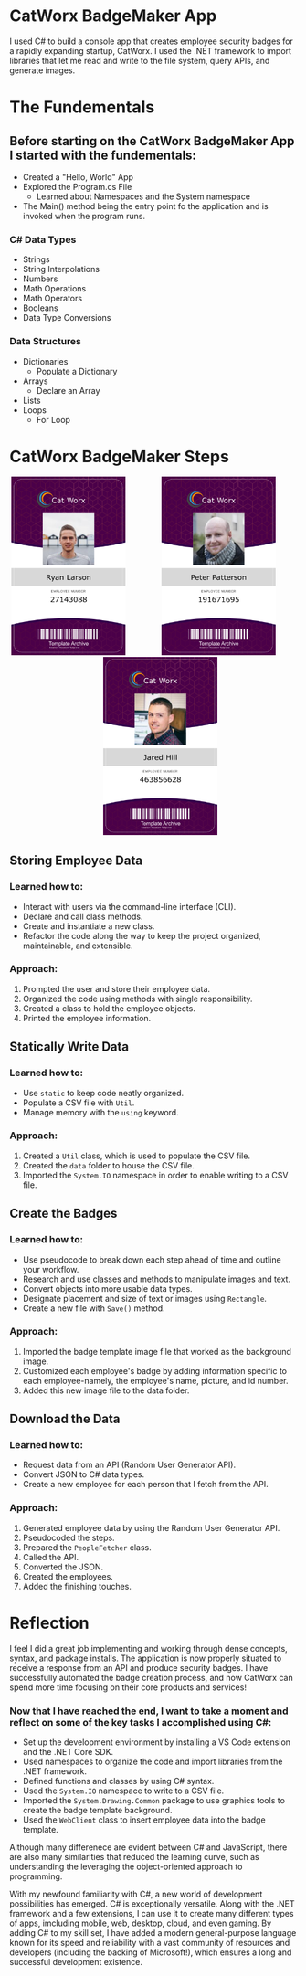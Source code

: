# CatWorx BadgeMaker App
I used C# to build a console app that creates employee security badges for a rapidly expanding startup, CatWorx. I used the .NET framework to import libraries that let me read and write to the file system, query APIs, and generate images.

# The Fundementals

## Before starting on the CatWorx BadgeMaker App I started with the fundementals:

- Created a "Hello, World" App
- Explored the Program.cs File
  - Learned about Namespaces and the System namespace
- The Main() method being the entry point fo the application and is invoked when the program runs.

### C# Data Types
- Strings
- String Interpolations
- Numbers
- Math Operations
- Math Operators
- Booleans
- Data Type Conversions

### Data Structures
- Dictionaries
  - Populate a Dictionary
- Arrays
  - Declare an Array
- Lists
- Loops
  - For Loop

# CatWorx BadgeMaker Steps
<p align="center">
<img hieght="100" width="200" src="/data/27143088_badge.png">&nbsp &nbsp &nbsp &nbsp &nbsp &nbsp &nbsp &nbsp  <img hieght="100" width="200" src="/data/191671695_badge.png">&nbsp &nbsp &nbsp &nbsp &nbsp &nbsp &nbsp &nbsp <img hieght="100" width="200" src="/data/463856628_badge.png">
</p>

## Storing Employee Data
### Learned how to:
- Interact with users via the command-line interface (CLI).
- Declare and call class methods.
- Create and instantiate a new class.
- Refactor the code along the way to keep the project organized, maintainable, and extensible.
### Approach:
1. Prompted the user and store their employee data.
2. Organized the code using methods with single responsibility.
3. Created a class to hold the employee objects.
4. Printed the employee information.

## Statically Write Data
### Learned how to:
- Use ``static`` to keep code neatly organized.
- Populate a CSV file with ``Util``.
- Manage memory with the ``using`` keyword.
### Approach:
1. Created a ``Util`` class, which is used to populate the CSV file.
2. Created the ``data`` folder to house the CSV file.
3. Imported the ``System.IO`` namespace in order to enable writing to a CSV file.

## Create the Badges
### Learned how to:
- Use pseudocode to break down each step ahead of time and outline your workflow.
- Research and use classes and methods to manipulate images and text.
- Convert objects into more usable data types.
- Designate placement and size of text or images using ``Rectangle``.
- Create a new file with ``Save()`` method.
### Approach:
1. Imported the badge template image file that worked as the background image.
2. Customized each employee's badge by adding information specific to each employee-namely, the employee's name, picture, and id number.
3. Added this new image file to the data folder.

## Download the Data
### Learned how to:
- Request data from an API (Random User Generator API).
- Convert JSON to C# data types.
- Create a new employee for each person that I fetch from the API.
### Approach:
1. Generated employee data by using the Random User Generator API.
2. Pseudocoded the steps.
3. Prepared the ``PeopleFetcher`` class.
4. Called the API.
5. Converted the JSON.
6. Created the employees.
7. Added the finishing touches.

# Reflection
I feel I did a great job implementing and working through dense concepts, syntax, and package installs. The application is now properly situated to receive a response from an API and produce security badges. I have successfully automated the badge creation process, and now CatWorx can spend more time focusing on their core products and services!

### Now that I have reached the end, I want to take a moment and reflect on some of the key tasks I accomplished using C#:
- Set up the development environment by installing a VS Code extension and the .NET Core SDK.
- Used namespaces to organize the code and import libraries from the .NET framework.
- Defined functions and classes by using C# syntax.
- Used the ``System.IO`` namespace to write to a CSV file.
- Imported the ``System.Drawing.Common`` package to use graphics tools to create the badge template background.
- Used the ``WebClient`` class to insert employee data into the badge template.

Although many differenece are evident between C# and JavaScript, there are also many similarities that reduced the learning curve, such as understanding the leveraging the object-oriented approach to programming.

With my newfound familiarity with C#, a new world of development possibilities has emerged. C# is exceptionally versatile. Along with the .NET framework and a few extensions, I can use it to create many different types of apps, imcluding mobile, web, desktop, cloud, and even gaming. By adding C# to my skill set, I have added a modern general-purpose language known for its speed and reliability with a vast community of resources and developers (including the backing of Microsoft!), which ensures a long and successful development existence.
